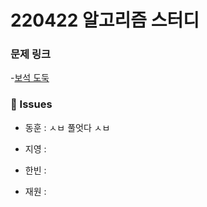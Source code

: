 # 220422 알고리즘 스터디

### 문제 링크

-[보석 도둑](https://www.acmicpc.net/problem/1202)

### 👾 Issues

- 동훈 : ㅅㅂ 풀엇다 ㅅㅂ

- 지영 :

- 한빈 :

- 재원 :
